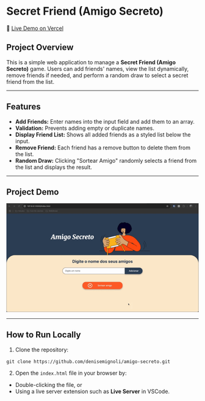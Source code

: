 # Secret Friend (Amigo Secreto)

🔗 [Live Demo on Vercel](https://amigo-secreto-snowy-phi.vercel.app/)

## Project Overview

This is a simple web application to manage a **Secret Friend (Amigo Secreto)** game. Users can add friends' names, view the list dynamically, remove friends if needed, and perform a random draw to select a secret friend from the list.

---

## Features

- **Add Friends:** Enter names into the input field and add them to an array.
- **Validation:** Prevents adding empty or duplicate names.
- **Display Friend List:** Shows all added friends as a styled list below the input.
- **Remove Friend:** Each friend has a remove button to delete them from the list.
- **Random Draw:** Clicking "Sortear Amigo" randomly selects a friend from the list and displays the result.

---

## Project Demo
<div align="center">
  <img src="./assets/demo.gif" alt="Project Demo" width="900" />
</div>

---

## How to Run Locally

1. Clone the repository:
```
git clone https://github.com/denisemignoli/amigo-secreto.git
```
2. Open the `index.html` file in your browser by:
- Double-clicking the file, or
- Using a live server extension such as **Live Server** in VSCode.




